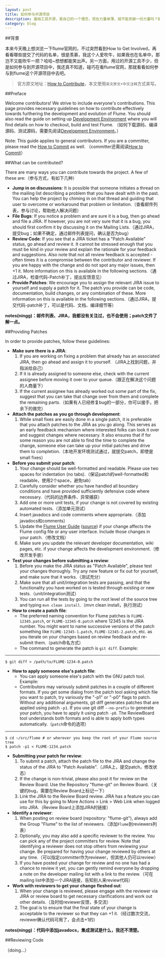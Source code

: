 ```yaml
---
layout: post
title: 如何参与开源项目
description: 基础工具开源，是自己的一个理念，现在力量单薄，就不能贡献一份力量吗？能的，一个开源项目涉及到的地方，肯定有不少琐碎的地方，这个我总能胜任吧。
category: blog
---
```


##背景

本来今天晚上想浏览一下flume官网的，不过突然看到How to Get Involved，再看看哪些提交了代码的名单，很是羡慕，我这个人爱吹牛，如果我也在名单中，那岂不又能吹牛一把？哈哈~想想都能笑出声。另一方面，用过的开源工具不少，但是如何参与到开源项目中，我还真不知道，碰巧在看flume官网，那就看看如何参与到flume这个开源项目中去吧。

> 官方原文地址：[How to Contribute](https://cwiki.apache.org/confluence/display/FLUME/How+to+Contribute)，本文使用`英文原文+中文注释`方式来写。

##Preface

Welcome contributors! We strive to include everyone's contributions. This page provides necessary guidelines on how to contribute effectively towards furthering the development and evolution of Flume. You should also read the guide on setting up [Development Environment](https://cwiki.apache.org/confluence/display/FLUME/Development+Environment) where you will find details on how to checkout, build and test Flume.
（如何下载源码、编译源码、测试源码，需要先阅读[Development Environment](https://cwiki.apache.org/confluence/display/FLUME/Development+Environment)。）

Note: This guide applies to general contributors. If you are a committer, please read the [How to Commit](https://cwiki.apache.org/confluence/display/FLUME/How+to+Commit) as well.
（committer还需阅读[How to Commit](https://cwiki.apache.org/confluence/display/FLUME/How+to+Commit)）


##What can be contributed?

There are many ways you can contribute towards the project. A few of these are:（参与方式，有如下几种）

* **Jump in on discussions**: It is possible that someone initiates a thread on the mailing list describing a problem that you have dealt with in the past. You can help the project by chiming in on that thread and guiding that user to overcome or workaround that problem or limitation.（查看邮件列表，参与讨论，帮助他人解决问题）
* **File Bugs**: If you notice a problem and are sure it is a bug, then go ahead and file a JIRA. If however, you are not very sure that it is a bug, you should first confirm it by discussing it on the Mailing Lists.（通过JIRA，提交bug；如果不确定，通过邮件列表提问，确认是否为bug）
* **Review Code**: If you see that a JIRA ticket has a "Patch Available" status, go ahead and review it. It cannot be stressed enough that you must be kind in your review and explain the rationale for your feedback and suggestions. Also note that not all review feedback is accepted - often times it is a compromise between the contributor and reviewer. If you are happy with the change and do not spot any major issues, then +1 it. More information on this is available in the following sections.（通过JIRA，检查代码-Patch补丁，提出反馈意见）
* **Provide Patches**: We encourage you to assign the relevant JIRA issue to yourself and supply a patch for it. The patch you provide can be code, documentation, build changes, or any combination of these. More information on this is available in the following sections.（通过JIRA，提交代码-patch补丁，可以是代码、文档、编译细节等）

**notes(ningg)：邮件列表、JIRA，我都没有关注过，也不会使用；patch文件了解一点。**

##Providing Patches

In order to provide patches, follow these guidelines:

* **Make sure there is a JIRA**:
	1. If you are working on fixing a problem that already has an associated JIRA, then go ahead and assign it to yourself. （JIRA上找到问题，并指派给自己）
	1. If it is already assigned to someone else, check with the current assignee before moving it over to your queue.（跟正在解决这个问题的人商量下）
	1. If the current assignee has already worked out some part of the fix, suggest that you can take that change over from them and complete the remaining parts.（如果有人已经修复bug的一部分，你可以接手，把余下的做完）
* **Attach the patches as you go through development**:
	1. While small fixes are easily done in a single patch, it is preferable that you attach patches to the JIRA as you go along. This serves as an early feedback mechanism where interested folks can look it over and suggest changes where necessary. It also ensures that if for some reason you are not able to find the time to complete the change, someone else can take up your initial patches and drive them to completion.（本地开发环境测试通过，就提交patch，即使是small fixes）
* **Before you submit your patch**:
	1. Your change should be well-formatted and readable. Please use two spaces for indentation (no tabs).（保证patch的well-formatted和readable，使用2个space，避免tab）
	1. Carefully consider whether you have handled all boundary conditions and have provided sufficiently defensive code where necessary.（代码的边界条件、异常捕获）
	1. Add one or more unit tests, if your change is not covered by existing automated tests.（添加单元测试）
	1. Insert javadocs and code comments where appropriate.（添加javadocs和comments）
	1. Update the [Flume User Guide](http://flume.apache.org/FlumeUserGuide.html) ([source](https://git-wip-us.apache.org/repos/asf?p=flume.git;a=blob;f=flume-ng-doc/sphinx/FlumeUserGuide.rst;hb=trunk)) if your change affects the Flume config file or any user interface. Include those changes in your patch.（修改文档）
	1. Make sure you update the relevant developer documentation, wiki pages, etc. if your change affects the development environment.（修改开发手册）
* **Test your changes before submitting a review**:
	1. Before you make the JIRA status as "Patch Available", please test your changes thoroughly. Try any new feature or fix out for yourself, and make sure that it works.（测试充分）
	1. Make sure that all unit/integration tests are passing, and that the functionality you have worked on is tested through existing or new tests.（unit/integration测试）
	1. You can run all the tests by going to the root level of the source tree and typing `mvn clean install`.（mvn clean install，执行测试）
* **How to create a patch file**:
	* The preferred naming convention for Flume patches is `FLUME-12345.patch`, or `FLUME-12345-0.patch` where 12345 is the JIRA number. You might want to name successive versions of the patch something like `FLUME-12345-1.patch`, `FLUME-12345-2.patch`, etc. as you iterate on your changes based on review feedback and re-submit them.（patch命名方式）
	* The command to generate the patch is `git diff`. Example:
	
---

	$ git diff > /path/to/FLUME-1234-0.patch


* **How to apply someone else's patch file**:
	* You can apply someone else's patch with the GNU patch tool. Example:
	* Contributors may variously submit patches in a couple of different formats. If you get some dialog from the patch tool asking which file you want to patch, try variously the "-p1" or "-p0" flags to patch. Without any additional arguments, git diff generates patches that are applied using patch `-p1`. If you use git diff `--no-prefix` to generate your patch, you have to apply it using patch `-p0`. The ReviewBoard tool understands both formats and is able to apply both types automatically.（`patch`命令的选项）

---

	$ cd ~/src/flume # or wherever you keep the root of your Flume source tree
	$ patch -p1 < FLUME-1234.patch


* **Submitting your patch for review**:
	1. To submit a patch, attach the patch file to the JIRA and change the status of the JIRA to "Patch Available".（JIRA上，提交patch，修改状态）
	1. If the change is non-trivial, please also post it for review on the Review Board. Use the Repository "flume-git" on Review Board.（关键的bug，需要在Review Board上标记一下）
	1. Link the JIRA to the Review Board review. JIRA has a feature you can use for this by going to More Actions > Link > Web Link when logged into JIRA.（Review Board上添加JIRA的链接）
* **Identify a reviewer**:
	1. When posting on review board (repository: "flume-git"), always add the Group "Flume" to the list of reviewers.（添加`Flume`到reviewers列表）
	1. Optionally, you may also add a specific reviewer to the review. You can pick any of the project committers for review. Note that identifying a reviewer does not stop others from reviewing your change. Be prepared for having your change reviewed by others at any time.（可以指定committer作为reviewer，但其他人仍可以review）
	1. If you have posted your change for review and no one has had a chance to review it yet, you can gently remind everyone by dropping a note on the developer mailing list with a link to the review.（可在mailing list中添加一个JIRA链接，告知别人来review代码）
* **Work with reviewers to get your change fleshed out**:
	1. When your change is reviewed, please engage with the reviewer via JIRA or review board to get necessary clarifications and work out other details.（及时给reviewer反馈，多交流）
	1. The goal is to ensure that the final state of your change is acceptable to the reviewer so that they can +1 it.（经过数次交流，reviewer确认代码可用了，会点击+1的）

**notes(ningg)：代码中添加javadocs，集成测试是什么，我还不清楚。**

##Reviewing Code

（doing...）

[NingG]:    http://ningg.github.com  "NingG"
